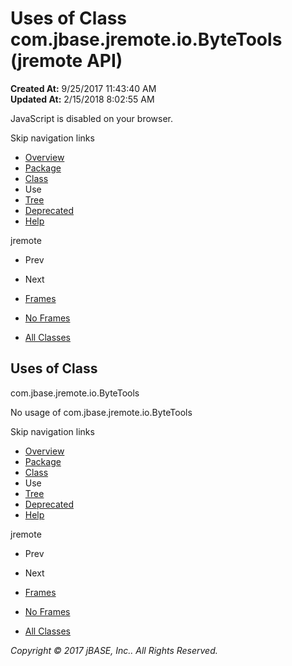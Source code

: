 # Uses of Class com.jbase.jremote.io.ByteTools (jremote   API)

**Created At:** 9/25/2017 11:43:40 AM  
**Updated At:** 2/15/2018 8:02:55 AM  

<!--<br>    try {<br>        if (location.href.indexOf('is-external=true') == -1) {<br>            parent.document.title="Uses of Class com.jbase.jremote.io.ByteTools (jremote   API)";<br>        }<br>    }<br>    catch(err) {<br>    }<br>//-->
JavaScript is disabled on your browser.

Skip navigation links

- [Overview](../../../../../overview-summary.html)
- [Package](/39250-io/com_jbase_jremote_io_package-summary)
- [Class](/39250-io/com_jbase_jremote_io_ByteTools "class in com.jbase.jremote.io")
- Use
- [Tree](/39250-io/com_jbase_jremote_io_package-tree)
- [Deprecated](../../../../../deprecated-list.html)
- [Help](../../../../../help-doc.html)


jremote <br>

- Prev
- Next


- [Frames](../../../../../index.html?com/jbase/jremote/io/class-use//39253-class-use/com_jbase_jremote_io_class-use_ByteTools)
- [No Frames](/39253-class-use/com_jbase_jremote_io_class-use_ByteTools)


- [All Classes](../../../../../allclasses-noframe.html)


<!--<br>  allClassesLink = document.getElementById("allclasses\_navbar\_top");<br>  if(window==top) {<br>    allClassesLink.style.display = "block";<br>  }<br>  else {<br>    allClassesLink.style.display = "none";<br>  }<br>  //-->

## Uses of Class
com.jbase.jremote.io.ByteTools

No usage of com.jbase.jremote.io.ByteTools

Skip navigation links

- [Overview](../../../../../overview-summary.html)
- [Package](/39250-io/com_jbase_jremote_io_package-summary)
- [Class](/39250-io/com_jbase_jremote_io_ByteTools "class in com.jbase.jremote.io")
- Use
- [Tree](/39250-io/com_jbase_jremote_io_package-tree)
- [Deprecated](../../../../../deprecated-list.html)
- [Help](../../../../../help-doc.html)


jremote <br>

- Prev
- Next


- [Frames](../../../../../index.html?com/jbase/jremote/io/class-use//39253-class-use/com_jbase_jremote_io_class-use_ByteTools)
- [No Frames](/39253-class-use/com_jbase_jremote_io_class-use_ByteTools)


- [All Classes](../../../../../allclasses-noframe.html)


<!--<br>  allClassesLink = document.getElementById("allclasses\_navbar\_bottom");<br>  if(window==top) {<br>    allClassesLink.style.display = "block";<br>  }<br>  else {<br>    allClassesLink.style.display = "none";<br>  }<br>  //-->

*Copyright © 2017 jBASE, Inc.. All Rights Reserved.*
